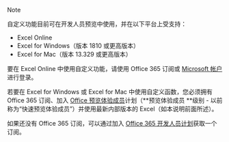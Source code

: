 > [!NOTE]
> 自定义功能目前可在开发人员预览中使用，并在以下平台上受支持：
> - Excel Online
> - Excel for Windows（版本 1810 或更高版本）
> - Excel for Mac（版本 13.329 或更高版本）
> 
> 要在 Excel Online 中使用自定义功能，请使用 Office 365 订阅或 [Microsoft 帐户](https://account.microsoft.com/account)进行登录。
> 
> 若要在 Excel for Windows 或 Excel for Mac 中使用自定义函数，您必须拥有 Office 365 订阅、加入 [Office 预览体验成员](https://products.office.com/office-insider)计划（**预览体验成员 **级别 - 以前称为“快速预览体验成员”）并使用最新内部版本的 Excel（如本说明前面所述）。 
>
> 如果还没有 Office 365 订阅，可以通过加入 [Office 365 开发人员计划](https://developer.microsoft.com/zh-CN/office/dev-program)获取一个订阅。